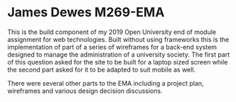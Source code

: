 # James Dewes M269-EMA
This is the build component of my 2019 Open University end of module assignment for web technologies. Built without using frameworks this is the implementation of part of a series of wireframes for a back-end system designed to manage the administration of a university society. The first part of this question asked for the site to be built for a laptop sized screen while the second part asked for it to be adapted to suit mobile as well.

There were several other parts to the EMA including a project plan, wireframes and various design decision discussions.


